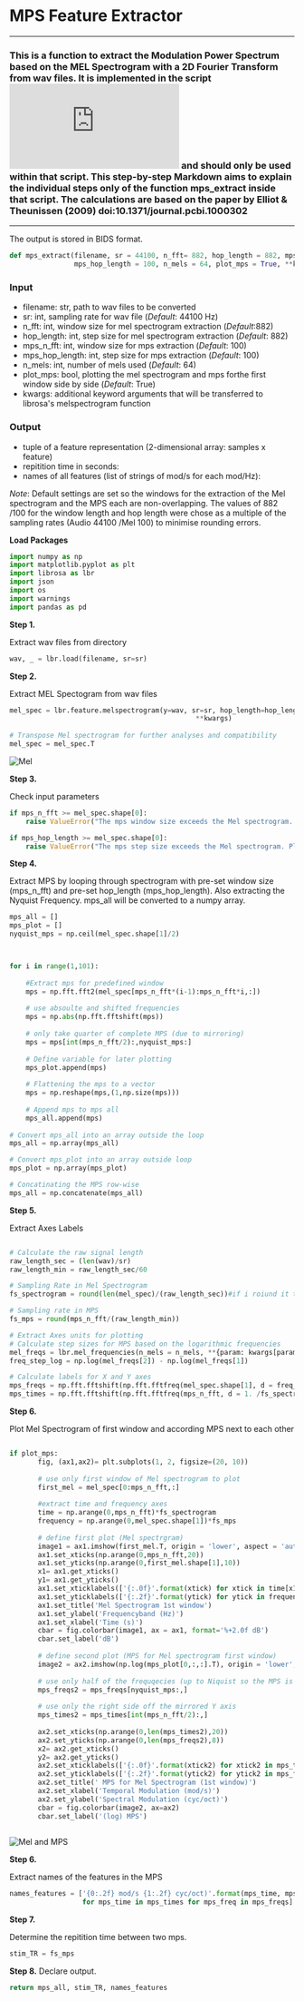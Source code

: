 # MPS Feature Extractor
***

### This is a function to extract the Modulation Power Spectrum based on the MEL Spectrogram with a 2D Fourier Transform from wav files. It is implemented in the script ![wav_files_to_bids_tsv_2.py](https://github.com/jannenold/practical_project_2020/blob/main/wav_files_to_bids_tsv_2.py) and should only be used within that script. This step-by-step Markdown aims to explain the individual steps only of the function mps_extract inside that script. The calculations are based on the paper by Elliot & Theunissen (2009) doi:10.1371/journal.pcbi.1000302
***

The output is stored in BIDS format. 



```python
def mps_extract(filename, sr = 44100, n_fft= 882, hop_length = 882, mps_n_fft = 100, 
                mps_hop_length = 100, n_mels = 64, plot_mps = True, **kwargs) 
```
    
### Input

- filename:        str, path to wav files to be converted
- sr:              int, sampling rate for wav file (*Default*: 44100 Hz)
- n_fft:           int, window size for mel spectrogram extraction (*Default*:882)
- hop_length:      int, step size for mel spectrogram extraction (*Default*: 882)
- mps_n_fft:       int, window size for mps extraction (*Default*: 100)
- mps_hop_length:  int, step size for mps extraction (*Default*: 100)
- n_mels:          int, number of mels used (*Default*: 64)
- plot_mps:        bool, plotting the mel spectrogram and mps forthe first window side by side (*Default*: True)
- kwargs:          additional keyword arguments that will be transferred to librosa's melspectrogram function

### Output

- tuple of a feature representation (2-dimensional array: samples x feature)
- repitition time in seconds: 
- names of all features (list of strings of mod/s for each mod/Hz):   
   
*Note*: Default settings are set so the windows for the extraction of the Mel spectrogram and the MPS each are non-overlapping. The values of 882 /100 for the window length and hop length were chose as a multiple of the sampling rates (Audio 44100 /Mel 100) to minimise rounding errors. 

**Load Packages**


```python
import numpy as np
import matplotlib.pyplot as plt
import librosa as lbr
import json
import os
import warnings            
import pandas as pd 
```

**Step 1.**

Extract wav files from directory


```python
wav, _ = lbr.load(filename, sr=sr) 
```

**Step 2.**

Extract MEL Spectogram from wav files


```python
mel_spec = lbr.feature.melspectrogram(y=wav, sr=sr, hop_length=hop_length,
                                              **kwargs)
                                                                                          
# Transpose Mel spectrogram for further analyses and compatibility
mel_spec = mel_spec.T
```
![Mel](https://user-images.githubusercontent.com/73650127/101178590-7ba73400-3649-11eb-88f7-fbee7b5ec36b.png)


**Step 3.**

Check input parameters


```python
if mps_n_fft >= mel_spec.shape[0]:
    raise ValueError("The mps window size exceeds the Mel spectrogram. Please enter a smaller integer.")

if mps_hop_length >= mel_spec.shape[0]:
    raise ValueError("The mps step size exceeds the Mel spectrogram. Please enter a smaller integer.")
```

**Step 4.**

Extract MPS by looping through spectrogram with pre-set window size (mps_n_fft) and pre-set hop_length (mps_hop_length). Also extracting the Nyquist Frequency. mps_all will be converted to a numpy array. 


```python
mps_all = []
mps_plot = []
nyquist_mps = np.ceil(mel_spec.shape[1]/2)



for i in range(1,101):
    
    #Extract mps for predefined window
    mps = np.fft.fft2(mel_spec[mps_n_fft*(i-1):mps_n_fft*i,:])
   
    # use absoulte and shifted frequencies
    mps = np.abs(np.fft.fftshift(mps))
    
    # only take quarter of complete MPS (due to mirroring)
    mps = mps[int(mps_n_fft/2):,nyquist_mps:]
    
    # Define variable for later plotting
    mps_plot.append(mps)
   
    # Flattening the mps to a vector
    mps = np.reshape(mps,(1,np.size(mps)))
    
    # Append mps to mps all
    mps_all.append(mps)
    
# Convert mps_all into an array outside the loop
mps_all = np.array(mps_all)

# Convert mps_plot into an array outside loop
mps_plot = np.array(mps_plot)

# Concatinating the MPS row-wise
mps_all = np.concatenate(mps_all)
```

**Step 5.**

Extract Axes Labels 



```python

# Calculate the raw signal length
raw_length_sec = (len(wav)/sr)
raw_length_min = raw_length_sec/60

# Sampling Rate in Mel Spectrogram
fs_spectrogram = round(len(mel_spec)/(raw_length_sec))#if i roiund it the fs_spec will be 0 

# Sampling rate in MPS 
fs_mps = round(mps_n_fft/(raw_length_min))

# Extract Axes units for plotting 
# Calculate step sizes for MPS based on the logarithmic frequencies
mel_freqs = lbr.mel_frequencies(n_mels = n_mels, **{param: kwargs[param] for param in ['n_mels', 'fmin', 'fmax', 'htk'] if param in kwargs})
freq_step_log = np.log(mel_freqs[2]) - np.log(mel_freqs[1])

# Calculate labels for X and Y axes
mps_freqs = np.fft.fftshift(np.fft.fftfreq(mel_spec.shape[1], d = freq_step_log)) # returns fourier transformed freuqencies which are already shifted (lower freq in center))
mps_times = np.fft.fftshift(np.fft.fftfreq(mps_n_fft, d = 1. /fs_spectrogram)) 
```

**Step 6.**

Plot Mel Spectrogram of first window and according MPS next to each other

```python

if plot_mps:
       fig, (ax1,ax2)= plt.subplots(1, 2, figsize=(20, 10))
       
       # use only first window of Mel spectrogram to plot
       first_mel = mel_spec[0:mps_n_fft,:]
       
       #extract time and frequency axes
       time = np.arange(0,mps_n_fft)*fs_spectrogram
       frequency = np.arange(0,mel_spec.shape[1])*fs_mps
       
       # define first plot (Mel spectrgram)
       image1 = ax1.imshow(first_mel.T, origin = 'lower', aspect = 'auto')
       ax1.set_xticks(np.arange(0,mps_n_fft,20))
       ax1.set_yticks(np.arange(0,first_mel.shape[1],10))
       x1= ax1.get_xticks()
       y1= ax1.get_yticks()
       ax1.set_xticklabels(['{:.0f}'.format(xtick) for xtick in time[x1]])
       ax1.set_yticklabels(['{:.2f}'.format(ytick) for ytick in frequency[y1]])
       ax1.set_title('Mel Spectrogram 1st window')
       ax1.set_ylabel('Frequencyband (Hz)')
       ax1.set_xlabel('Time (s)')
       cbar = fig.colorbar(image1, ax = ax1, format='%+2.0f dB')
       cbar.set_label('dB')
       
       # define second plot (MPS for Mel spectrogram first window)
       image2 = ax2.imshow(np.log(mps_plot[0,:,:].T), origin = 'lower', aspect = 'auto')
       
       # use only half of the frequqecies (up to Niquist so the MPS is not mirrored)
       mps_freqs2 = mps_freqs[nyquist_mps:,]
       
       # use only the right side off the mirrored Y axis 
       mps_times2 = mps_times[int(mps_n_fft/2):,]
       
       ax2.set_xticks(np.arange(0,len(mps_times2),20))
       ax2.set_yticks(np.arange(0,len(mps_freqs2),8))
       x2= ax2.get_xticks()
       y2= ax2.get_yticks()
       ax2.set_xticklabels(['{:.0f}'.format(xtick2) for xtick2 in mps_times2[x2]])
       ax2.set_yticklabels(['{:.2f}'.format(ytick2) for ytick2 in mps_freqs2[y2]])
       ax2.set_title(' MPS for Mel Spectrogram (1st window)')
       ax2.set_xlabel('Temporal Modulation (mod/s)')
       ax2.set_ylabel('Spectral Modulation (cyc/oct)')
       cbar = fig.colorbar(image2, ax=ax2)
       cbar.set_label('(log) MPS')
    
```
![Mel and MPS](https://user-images.githubusercontent.com/73650127/102018439-8199c500-3d6d-11eb-8e87-a5c81102e3c0.png)


**Step 6.**

Extract names of the features in the MPS


```python
names_features = ['{0:.2f} mod/s {1:.2f} cyc/oct)'.format(mps_time, mps_freq) 
                  for mps_time in mps_times for mps_freq in mps_freqs]
```

**Step 7.**

Determine the repitition time between two mps.

```python
stim_TR = fs_mps
```

**Step 8.**
Declare output. 

```python
return mps_all, stim_TR, names_features
```
